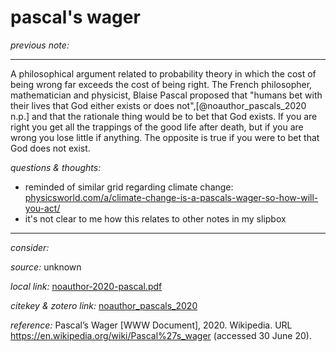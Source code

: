 # pascal's wager

_previous note:_ 

---

A philosophical argument related to probability theory in which the cost of being wrong far exceeds the cost of being right. The French philosopher, mathematician and physicist, Blaise Pascal proposed that "humans bet with their lives that God either exists or does not",[@noauthor_pascals_2020 n.p.] and that the rationale thing would be to bet that God exists. If you are right you get all the trappings of the good life after death, but if you are wrong you lose little if anything. The opposite is true if you were to bet that God does not exist. 


_questions & thoughts:_

- reminded of similar grid regarding climate change: [physicsworld.com/a/climate-change-is-a-pascals-wager-so-how-will-you-act/](https://physicsworld.com/a/climate-change-is-a-pascals-wager-so-how-will-you-act/)
- it's not clear to me how this relates to other notes in my slipbox

--- 

_consider:_



_source:_ unknown

_local link:_ [noauthor-2020-pascal.pdf](hook://file/lptFhhCbt?p=c2tlbGxpcy9Eb3dubG9hZHM=&n=noauthor-2020-pascal.pdf)

_citekey & zotero link:_ [noauthor_pascals_2020](zotero://select/items/1_SLEBR9Y3)

_reference:_ Pascal’s Wager [WWW Document], 2020. Wikipedia. URL <https://en.wikipedia.org/wiki/Pascal%27s_wager> (accessed 30 June 20).


